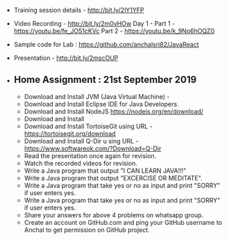 * Training session details - http://bit.ly/2lY1YFP

* Video Recording - http://bit.ly/2m0vHOw
	Day 1 - Part 1 - https://youtu.be/fe_JO51cKVc
			Part 2 - https://youtu.be/k_9No6hOQZ0
			
* Sample code for Lab : https://github.com/anchalsri82/JavaReact

* Presentation - http://bit.ly/2mscOUP

* Home Assignment : 
	21st September 2019
	-------------------
	* Download and Install JVM (Java Virtual Machine) - 
	* Download and Install Eclipse IDE for Java Developers.
	* Download and Install NodeJS https://nodejs.org/en/download/
	* Download and Install 
	* Download and Install TortoiseGit using URL - https://tortoisegit.org/download
	* Download and Install Q-Dir u sing URL - https://www.softwareok.com/?Download=Q-Dir
	* Read the presentation once again for revision.
	* Watch the recorded videos for revision.
	* Write a Java program that output "I CAN LEARN JAVA!!!"
	* Write a Java program that output "EXCERCISE OR MEDITATE".
	* Write a Java program that take yes or no as input and print "SORRY" if user enters yes.
	* Write a Java program that take yes or no as input and print "SORRY" if user enters yes.
	* Share your answers for above 4 problems on whatsapp group.
	* Create an account on GitHub.com and ping your GitHub username to Anchal to get permission on GitHub project.
	